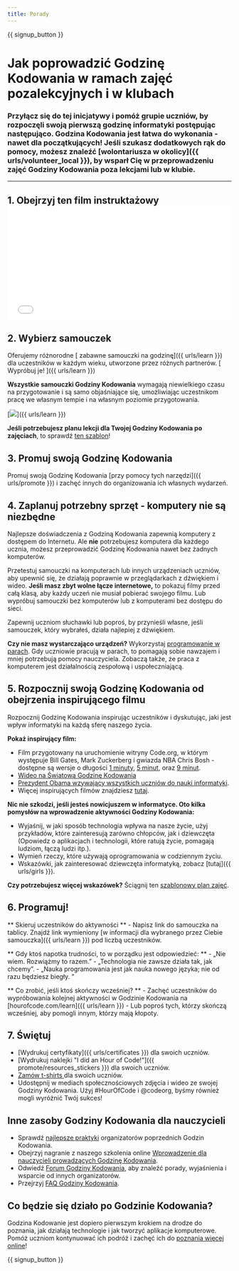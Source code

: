```yaml
---
title: Porady
---
```


{{ signup_button }}

# Jak poprowadzić Godzinę Kodowania w ramach zajęć pozalekcyjnych i w klubach

### Przyłącz się do tej inicjatywy i pomóż grupie uczniów, by rozpoczęli swoją pierwszą godzinę informatyki postępując następująco. Godzina Kodowania jest łatwa do wykonania - nawet dla początkujących! Jeśli szukasz dodatkowych rąk do pomocy, możesz znaleźć [wolontariusza w okolicy]({{ urls/volunteer_local }}), by wsparł Cię w przeprowadzeniu zajęć Godziny Kodowania poza lekcjami lub w klubie.

* * *

## 1. Obejrzyj ten film instruktażowy <iframe width="500" height="255" src="//www.youtube.com/embed/SrnvvWDm73k" frameborder="0" allowfullscreen mark="crwd-mark"></iframe> 

## 2. Wybierz samouczek

Oferujemy różnorodne [ zabawne samouczki na godzinę]({{ urls/learn }}) dla uczestników w każdym wieku, utworzone przez różnych partnerów. [ Wypróbuj je! ]({{ urls/learn }})

**Wszystkie samouczki Godziny Kodowania** wymagają niewielkiego czasu na przygotowanie i są samo objaśniające się, umożliwiając uczestnikom pracę we własnym tempie i na własnym poziomie przygotowania.

[![](/images/fit-700/tutorials.png)]({{ urls/learn }})

**Jeśli potrzebujesz planu lekcji dla Twojej Godziny Kodowania po zajęciach**, to sprawdź [ ten szablon](/files/AfterschoolEducatorLessonPlanOutline.docx)!

## 3. Promuj swoją Godzinę Kodowania

Promuj swoją Godzinę Kodowania [przy pomocy tych narzędzi]({{ urls/promote }}) i zachęć innych do organizowania ich własnych wydarzeń.

## 4. Zaplanuj potrzebny sprzęt - komputery nie są niezbędne

Najlepsze doświadczenia z Godziną Kodowania zapewnią komputery z dostępem do Internetu. Ale **nie** potrzebujesz komputera dla każdego ucznia, możesz przeprowadzić Godzinę Kodowania nawet bez żadnych komputerów.

Przetestuj samouczki na komputerach lub innych urządzeniach uczniów, aby upewnić się, że działają poprawnie w przeglądarkach z dźwiękiem i wideo. **Jeśli masz zbyt wolne łącze internetowe,** to pokazuj filmy przed całą klasą, aby każdy uczeń nie musiał pobierać swojego filmu. Lub wypróbuj samouczki bez komputerów lub z komputerami bez dostępu do sieci.

Zapewnij uczniom słuchawki lub poproś, by przynieśli własne, jeśli samouczek, który wybrałeś, działa najlepiej z dźwiękiem.

**Czy nie masz wystarczająco urządzeń?** Wykorzystaj [programowanie w parach](https://www.youtube.com/watch?v=vgkahOzFH2Q). Gdy uczniowie pracują w parach, to pomagają sobie nawzajem i mniej potrzebują pomocy nauczyciela. Zobaczą także, że praca z komputerem jest działalnością zespołową i uspołeczniającą.

## 5. Rozpocznij swoją Godzinę Kodowania od obejrzenia inspirującego filmu

Rozpocznij Godzinę Kodowania inspirując uczestników i dyskutując, jaki jest wpływ informatyki na każdą sferę naszego życia.

**Pokaż inspirujący film:**

- Film przygotowany na uruchomienie witryny Code.org, w którym występuje Bill Gates, Mark Zuckerberg i gwiazda NBA Chris Bosh - dostępne są wersje o długości [1 minuty](https://www.youtube.com/watch?v=qYZF6oIZtfc), [5 minut](https://www.youtube.com/watch?v=nKIu9yen5nc), oraz [9 minut](https://www.youtube.com/watch?v=dU1xS07N-FA).
- [ Wideo na Światową Godzinę Kodowania](https://www.youtube.com/watch?v=KsOIlDT145A)
- [ Prezydent Obama wzywający wszystkich uczniów do nauki informatyki](https://www.youtube.com/watch?v=6XvmhE1J9PY).
- Więcej inspirujących filmów znajdziesz [tutaj](https://www.youtube.com/playlist?list=PLzdnOPI1iJNfpD8i4Sx7U0y2MccnrNZuP).

**Nic nie szkodzi, jeśli jesteś nowicjuszem w informatyce. Oto kilka pomysłów na wprowadzenie aktywności Godziny Kodowania:**

- Wyjaśnij, w jaki sposób technologia wpływa na nasze życie, użyj przykładów, które zainteresują zarówno chłopców, jak i dziewczęta (Opowiedz o aplikacjach i technologii, które ratują życie, pomagają ludziom, łączą ludzi itp.).
- Wymień rzeczy, które używają oprogramowania w codziennym życiu.
- Wskazówki, jak zainteresować dziewczęta informatyką, zobacz [tutaj]({{ urls/girls }}).

**Czy potrzebujesz więcej wskazówek?** Ściągnij ten [szablonowy plan zajęć](/files/AfterschoolEducatorLessonPlanOutline.docx).

## 6. Programuj!

** Skieruj uczestników do aktywności ** - Napisz link do samouczka na tablicy. Znajdź link wymieniony [w informacji dla wybranego przez Ciebie samouczka]({{ urls/learn }}) pod liczbą uczestników.

** Gdy ktoś napotka trudności, to w porządku jest odpowiedzieć: ** - „Nie wiem. Rozwiążmy to razem.” - „Technologia nie zawsze działa tak, jak chcemy”. - „Nauka programowania jest jak nauka nowego języka; nie od razu będziesz biegły. ”

** Co zrobić, jeśli ktoś skończy wcześniej? ** - Zachęć uczestników do wypróbowania kolejnej aktywności w Godzinie Kodowania na [hourofcode.com/learn]({{ urls/learn }}) - Lub poproś tych, którzy skończą wcześniej, aby pomogli innym, którzy mają kłopoty.

## 7. Świętuj

- [Wydrukuj certyfikaty]({{ urls/certificates }}) dla swoich uczniów.
- [Wydrukuj naklejki "I did an Hour of Code!"]({{ promote/resources_stickers }}) dla swoich uczniów.
- [Zamów t-shirts ](http://blog.code.org/post/132608499493/hour-of-code-shirts-and-more) dla swoich uczniów.
- Udostępnij w mediach społecznościowych zdjęcia i wideo ze swojej Godziny Kodowania. Użyj #HourOfCode i @codeorg, byśmy również mogli wyróżnić Twój sukces!

## Inne zasoby Godziny Kodowania dla nauczycieli

- Sprawdź [najlepsze praktyki](http://www.slideshare.net/TeachCode/hour-of-code-best-practices-for-successful-educators-51273466) organizatorów poprzednich Godzin Kodowania.
- Obejrzyj nagranie z naszego szkolenia online [Wprowadzenie dla nauczycieli prowadzących Godzinę Kodowania](https://youtu.be/EJeMeSW2-Mw).
- Odwiedź [Forum Godziny Kodowania](http://forum.code.org/c/plc/hour-of-code), aby znaleźć porady, wyjaśnienia i wsparcie od innych organizatorów.
- Przejrzyj [FAQ Godziny Kodowania](https://help.edraak.org/hc/en-us/categories/200147083-Hour-of-Code).

## Co będzie się działo po Godzinie Kodowania?

Godzina Kodowanie jest dopiero pierwszym krokiem na drodze do poznania, jak działają technologie i jak tworzyć aplikacje komputerowe. Pomóż uczniom kontynuować ich podróż i zachęć ich do [poznania więcej online](/beyond)!

{{ signup_button }}